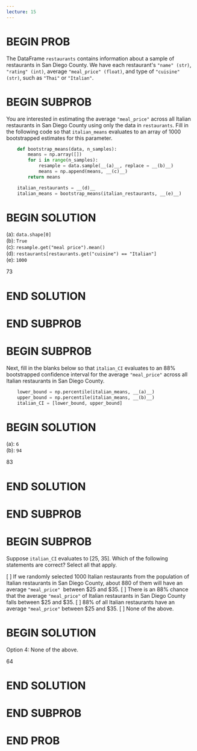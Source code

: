 ```yaml
---
lecture: 15
---
```


# BEGIN PROB

The DataFrame `restaurants` contains information about a sample of
restaurants in San Diego County. We have each restaurant's
`"name" (str)`, `"rating" (int)`, average `"meal_price" (float)`, and
type of `"cuisine" (str)`, such as `"Thai"` or `"Italian"`.

# BEGIN SUBPROB

You are interested in estimating the average `"meal_price"` across all
Italian restaurants in San Diego County using only the data in
`restaurants`. Fill in the following code so that `italian_means`
evaluates to an array of 1000 bootstrapped estimates for this parameter.

```py
    def bootstrap_means(data, n_samples):
        means = np.array([])
        for i in range(n_samples):
            resample = data.sample(__(a)__, replace = __(b)__)
            means = np.append(means, __(c)__)
        return means

    italian_restaurants = __(d)__
    italian_means = bootstrap_means(italian_restaurants, __(e)__)
```

# BEGIN SOLUTION

(a): `data.shape[0]` \
(b): `True` \
(c): `resample.get("meal price").mean()` \
(d): `restaurants[restaurants.get("cuisine") == "Italian"]` \
(e): `1000`

<average>73</average>

# END SOLUTION

# END SUBPROB

# BEGIN SUBPROB

Next, fill in the blanks below so that `italian_CI` evaluates to an 88%
bootstrapped confidence interval for the average `"meal_price"` across
all Italian restaurants in San Diego County.

```py
    lower_bound = np.percentile(italian_means, __(a)__)
    upper_bound = np.percentile(italian_means, __(b)__)
    italian_CI = [lower_bound, upper_bound]

```

# BEGIN SOLUTION

(a): `6` \
(b): `94`

<average>83</average>

# END SOLUTION

# END SUBPROB

# BEGIN SUBPROB

Suppose `italian_CI` evaluates to \[25, 35\]. Which of the following
statements are correct? Select all that apply.

[ ] If we randomly selected 1000 Italian restaurants from the population of Italian restaurants in San Diego County, about 880 of them will have an average `"meal_price"` &nbsp;between $25 and $35.
[ ] There is an 88% chance that the average `"meal_price"` of Italian restaurants in San Diego County falls between \$25 and \$35.
[ ] 88% of all Italian restaurants have an average `"meal_price"` between $25 and $35.
[ ] None of the above.

# BEGIN SOLUTION

Option 4: None of the above.

<average>64</average>

# END SOLUTION

# END SUBPROB

# END PROB